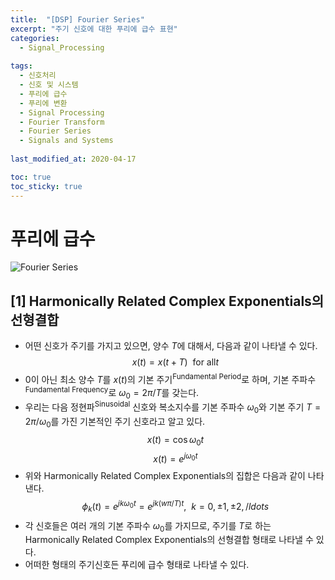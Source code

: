 ```yaml
---
title:  "[DSP] Fourier Series"
excerpt: "주기 신호에 대한 푸리에 급수 표현"
categories:
  - Signal_Processing
  
tags:
  - 신호처리
  - 신호 및 시스템
  - 푸리에 급수
  - 푸리에 변환
  - Signal Processing
  - Fourier Transform
  - Fourier Series
  - Signals and Systems
  
last_modified_at: 2020-04-17

toc: true
toc_sticky: true
---
```


# 푸리에 급수

![Fourier Series](https://upload.wikimedia.org/wikipedia/commons/thumb/e/e8/Periodic_identity_function.gif/400px-Periodic_identity_function.gif)

## [1] Harmonically Related Complex Exponentials의 선형결합

- 어떤 신호가 주기를 가지고 있으면, 양수 $T$에 대해서, 다음과 같이 나타낼 수 있다.
$$x(t) = x(t+T) \ \ \text{for all} t$$
- 0이 아닌 최소 양수 $T$를 $x(t)$의 기본 주기<sup>Fundamental Period</sup>로 하며, 기본 주파수<sup>Fundamental Frequency</sup>로 $\omega_0 = 2\pi /T$를 갖는다.
- 우리는 다음 정현파<sup>Sinusoidal</sup> 신호와 복소지수를 기본 주파수 $\omega_0$와 기본 주기 $T = 2\pi/\omega_0$를 가진 기본적인 주기 신호라고 알고 있다.
$$x(t) = \cos \omega_0 t$$
$$x(t) = e^{j\omega_0 t}$$
- 위와 Harmonically Related Complex Exponentials의 집합은 다음과 같이 나타낸다.
$$\phi_k(t)=e^{jk\omega_0t}=e^{jk(w\pi / T)t},\ \ k= 0, \pm 1, \pm 2, /ldots$$
- 각 신호들은 여러 개의 기본 주파수 $\omega_0$를 가지므로, 주기를 $T$로 하는 Harmonically Related Complex Exponentials의 선형결합 형태로 나타낼 수 있다.
- 어떠한 형태의 주기신호든 푸리에 급수 형태로 나타낼 수 있다.
